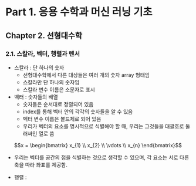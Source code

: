# Part 1. 응용 수학과 머신 러닝 기초

## Chapter 2. 선형대수학
### 2.1. 스칼라, 벡터, 행렬과 텐서
- 스칼라 : 단 하나의 숫자
  - 선형대수학에서 다른 대상들은 여러 개의 숫자 array 형태임
  - 스칼라만 단 하나의 숫자임
  - 스칼라 변수 이름은 소문자로 표시
- 벡터 : 숫자들의 배열
  - 숫자들은 순서대로 정렬되어 있음
  - index를 통해 벡터 안의 각각의 숫자들을 알 수 있음
  - 벡터 변수 이름은 볼드체로 되어 있음
  - 우리가 벡터의 요소를 명시적으로 식별해야 할 때, 우리는 그것들을 대괄호로 둘러싸인 열로 씀
  
$$x =
 \begin{bmatrix}
  x_{1}  \\
  x_{2}  \\
  \vdots  \\
  x_{n} 
 \end{bmatrix}$$
 
  - 우리는 벡터를 공간의 점을 식별하는 것으로 생각할 수 있으며, 각 요소는 서로 다른 축을 따라 좌표를 제공함.
  
- 행렬 : 
